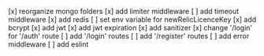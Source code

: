 [x] reorganize mongo folders
[x] add limiter middleware
[ ] add timeout middleware
[x] add redis
[ ] set env variable for newRelicLicenceKey
[x] add bcrypt
[x] add jwt
[x] add jwt expiration
[x] add sanitizer
[x] change '/login' for '/auth' route
[ ] add '/login' routes
[ ] add '/register' routes
[ ] add error middleware
[ ] add eslint
